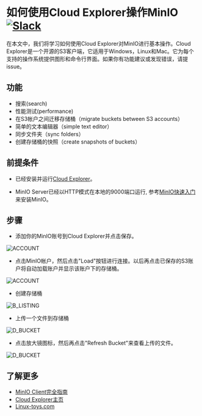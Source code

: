 # 如何使用Cloud Explorer操作MinIO [![Slack](https://slack.min.io/slack?type=svg)](https://slack.min.io)

在本文中，我们将学习如何使用Cloud Explorer对MinIO进行基本操作。Cloud Explorer是一个开源的S3客户端，它适用于Windows，Linux和Mac。它为每个支持的操作系统提供图形和命令行界面。如果你有功能建议或发现错误，请提issue。

## 功能

* 搜索(search)
* 性能测试(performance)
* 在S3帐户之间迁移存储桶（migrate buckets between S3 accounts）
* 简单的文本编辑器（simple text editor）
* 同步文件夹（sync folders）
* 创建存储桶的快照（create snapshots of buckets）

## 前提条件

- 已经安装并运行[Cloud Explorer](https://github.com/rusher81572/cloudExplorer)。

- MinIO Server已经以HTTP模式在本地的9000端口运行, 参考[MinIO快速入门](https://docs.min.io/docs/minio-quickstart-guide)来安装MinIO。


## 步骤

- 添加你的MinIO账号到Cloud Explorer并点击保存。

![ACCOUNT](https://raw.githubusercontent.com/minio/cookbook/master/docs/screenshots/cloudexplorer/cloudexplorer-1.png)

- 点击MinIO帐户，然后点击"Load"按钮进行连接。以后再点击已保存的S3账户将自动加载账户并显示该账户下的存储桶。

![ACCOUNT](https://raw.githubusercontent.com/minio/cookbook/master/docs/screenshots/cloudexplorer/cloudexplorer-2.png)

- 创建存储桶

![B_LISTING](https://raw.githubusercontent.com/minio/cookbook/master/docs/screenshots/cloudexplorer/cloudexplorer-3.png)

- 上传一个文件到存储桶

![D_BUCKET](https://raw.githubusercontent.com/minio/cookbook/master/docs/screenshots/cloudexplorer/cloudexplorer-4.png)

- 点击放大镜图标，然后再点击"Refresh Bucket"来查看上传的文件。

![D_BUCKET](https://raw.githubusercontent.com/minio/cookbook/master/docs/screenshots/cloudexplorer/cloudexplorer-6.png)


## 了解更多

- [MinIO Client完全指南](https://docs.min.io/docs/minio-client-complete-guide)
- [Cloud Explorer主页](https://github.com/rusher81572/cloudExplorer)
- [Linux-toys.com](https://www.linux-toys.com/?page_id=211)
